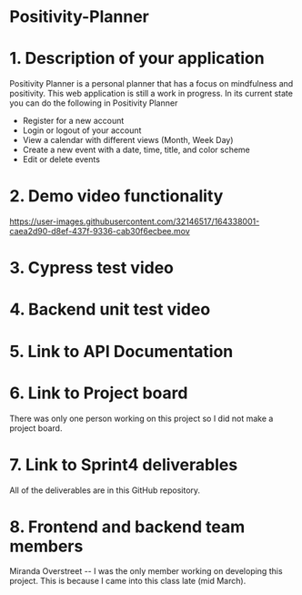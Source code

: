 # Positivity-Planner


# 1. Description of your application 

Positivity Planner is a personal planner that has a focus on mindfulness and positivity. This web application is still a work in progress. In its current state you can do the following in Positivity Planner
  - Register for a new account
  - Login or logout of your account
  - View a calendar with different views (Month, Week Day)
  - Create a new event with a date, time, title, and color scheme
  - Edit or delete events


# 2. Demo video functionality 

https://user-images.githubusercontent.com/32146517/164338001-caea2d90-d8ef-437f-9336-cab30f6ecbee.mov

# 3. Cypress test video 
# 4. Backend unit test video
# 5. Link to API Documentation

# 6. Link to Project board

There was only one person working on this project so I did not make a project board. 

# 7. Link to Sprint4 deliverables

All of the deliverables are in this GitHub repository. 

# 8. Frontend and backend team members

Miranda Overstreet -- I was the only member working on developing this project. This is because I came into this class late (mid March). 



